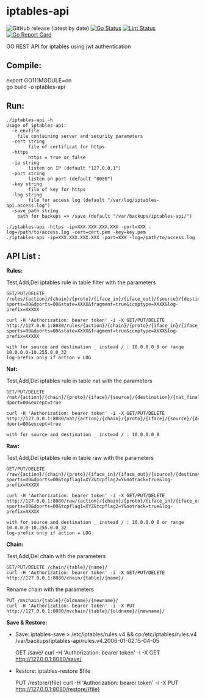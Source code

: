 # iptables-api
![GitHub release (latest by date)](https://img.shields.io/github/v/release/jeremmfr/iptables-api)
[![Go Status](https://github.com/jeremmfr/iptables-api/workflows/Go%20Tests/badge.svg)](https://github.com/jeremmfr/iptables-api/actions)
[![Lint Status](https://github.com/jeremmfr/iptables-api/workflows/GolangCI-Lint/badge.svg)](https://github.com/jeremmfr/iptables-api/actions)
[![Go Report Card](https://goreportcard.com/badge/github.com/jeremmfr/iptables-api)](https://goreportcard.com/report/github.com/jeremmfr/iptables-api)

GO REST API for iptables using jwt authentication

Compile:
--------
export GO111MODULE=on  
go build -o iptables-api

Run:
----
    ./iptables-api -h
	Usage of iptables-api:
	  -e envfile
		file containing server and security parameters 
	  -cert string
	        file of certificat for https
	  -https
	        https = true or false
	  -ip string
	        listen on IP (default "127.0.0.1")
	  -port string
	        listen on port (default "8080")
	  -key string
	        file of key for https
	  -log string
	        file for access log (default "/var/log/iptables-api.access.log")
	  -save_path string
		path for backups => /save (default "/var/backups/iptables-api/")

    ./iptables-api -https -ip=XXX.XXX.XXX.XXX -port=XXX -log=/path/to/access.log -cert=cert.pem -key=key.pem
    ./iptables-api -ip=XXX.XXX.XXX.XXX -port=XXX -log=/path/to/access.log

API List :
---------

**Rules:**

Test,Add,Del iptables rule in table filter with the parameters

	GET/PUT/DELETE /rules/{action}/{chain}/{proto}/{iface_in}/{iface_out}/{source}/{destination}/?sports=00&dports=00&state=XXXX&fragment=true&icmptype=XXXX&log-prefix=XXXXX

	curl -H 'Authorization: bearer token' -i -X GET/PUT/DELETE http://127.0.0.1:8080/rules/{action}/{chain}/{proto}/{iface_in}/{iface_out}/{source}/{destination}/?sports=00&dports=00&state=XXXX&fragment=true&icmptype=XXXX&log-prefix=XXXXX

	with for source and destination _ instead / : 10.0.0.0_8 or range 10.0.0.0-10.255.0.0_32
	log-prefix only if action = LOG


**Nat:**

Test,Add,Del iptables rule in table nat with the parameters

	GET/PUT/DELETE /nat/{action}/{chain}/{proto}/{iface}/{source}/{destination}/{nat_final}/?dport=00&except=true

	curl -H 'Authorization: bearer token' -i -X GET/PUT/DELETE http://127.0.0.1:8080/nat/{action}/{chain}/{proto}/{iface}/{source}/{destination}/{nat_final}/?dport=00&except=true

	with for source and destination _ instead / : 10.0.0.0_8


**Raw:**

Test,Add,Del iptables rule in table raw with the parameters

	GET/PUT/DELETE /raw/{action}/{chain}/{proto}/{iface_in}/{iface_out}/{source}/{destination}/?sports=00&dports=00&tcpflag1=XYZ&tcpflag2=Y&notrack=true&log-prefix=XXXXX

	curl -H 'Authorization: bearer token' -i -X GET/PUT/DELETE http://127.0.0.1:8080/raw/{action}/{chain}/{proto}/{iface_in}/{iface_out}/{source}/{destination}/?sports=00&dports=00&tcpflag1=XYZ&tcpflag2=Y&notrack=true&log-prefix=XXXXX

	with for source and destination _ instead / : 10.0.0.0_8 or range 10.0.0.0-10.255.0.0_32
	log-prefix only if action = LOG


**Chain:**

Test,Add,Del chain with the parameters

	GET/PUT/DELETE /chain/{table}/{name}/
	curl -H 'Authorization: bearer token' -i -X GET/PUT/DELETE http://127.0.0.1:8080/chain/{table}/{name}/

Rename chain with the parameters

	PUT /mvchain/{table}/{oldname}/{newname}/
	curl -H 'Authorization: bearer token' -i -X PUT http://127.0.0.1:8080/mvchain/{table}/{oldname}/{newname}/


**Save & Restore:**

- Save: iptables-save > /etc/iptables/rules.v4 && cp /etc/iptables/rules.v4 /var/backups/iptables-api/rules.v4.2006-01-02.15-04-05


	GET /save/
	curl -H 'Authorization: bearer token' -i -X GET http://127.0.0.1:8080/save/


- Restore: iptables-restore $file


	PUT /restore/{file}
	curl -H 'Authorization: bearer token' -i -X PUT http://127.0.0.1:8080/restore/{file}
	
